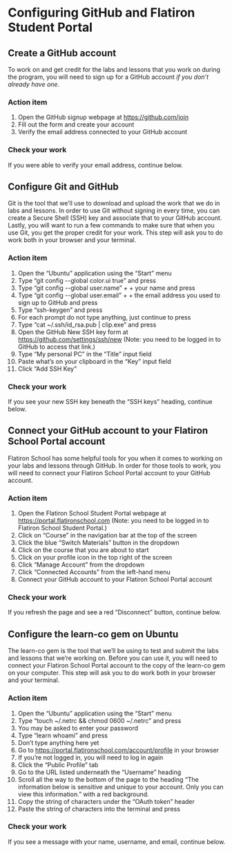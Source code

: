 # Configuring GitHub and Flatiron Student Portal

## Create a GitHub account

To work on and get credit for the labs and lessons that you work on during the program, you will need to sign up for a GitHub account _if you don’t already have one_.

### Action item

1. Open the GitHub signup webpage at https://github.com/join
2. Fill out the form and create your account
3. Verify the email address connected to your GitHub account

### Check your work

If you were able to verify your email address, continue below.

## Configure Git and GitHub

Git is the tool that we’ll use to download and upload the work that we do in labs and lessons. In order to use Git without signing in every time, you can create a Secure Shell (SSH) key and associate that to your GitHub account. Lastly, you will want to run a few commands to make sure that when you use Git, you get the proper credit for your work. This step will ask you to do work both in your browser and your terminal.

### Action item

1. Open the “Ubuntu” application using the “Start” menu
2. Type “git config --global color.ui true” and press <Enter>
3. Type “git config --global user.name” + <Space> + your name and press <Enter>
4. Type “git config --global user.email” + <Space> + the email address you used to sign up to GitHub and press <Enter>
5. Type “ssh-keygen” and press <Enter>
6. For each prompt do not type anything, just continue to press <Enter>
7. Type “cat ~/.ssh/id_rsa.pub | clip.exe” and press <Enter>
8. Open the GitHub New SSH key form at https://github.com/settings/ssh/new (Note: you need to be logged in to GitHub to access that link.)
9. Type “My personal PC” in the “Title” input field
10. Paste what’s on your clipboard in the “Key” input field
11. Click “Add SSH Key”

### Check your work

If you see your new SSH key beneath the “SSH keys” heading, continue below.

## Connect your GitHub account to your Flatiron School Portal account

Flatiron School has some helpful tools for you when it comes to working on your labs and lessons through GitHub. In order for those tools to work, you will need to connect your Flatiron School Portal account to your GitHub account.

### Action item

1. Open the Flatiron School Student Portal webpage at https://portal.flatironschool.com (Note: you need to be logged in to Flatiron School Student Portal.)
2. Click on “Course” in the navigation bar at the top of the screen
3. Click the blue “Switch Materials” button in the dropdown
4. Click on the course that you are about to start
5. Click on your profile icon in the top right of the screen
6. Click “Manage Account” from the dropdown
7. Click “Connected Accounts” from the left-hand menu
8. Connect your GitHub account to your Flatiron School Portal account

### Check your work

If you refresh the page and see a red “Disconnect” button, continue below.

## Configure the learn-co gem on Ubuntu

The learn-co gem is the tool that we’ll be using to test and submit the labs and lessons that we’re working on. Before you can use it, you will need to connect your Flatiron School Portal account to the copy of the learn-co gem on your computer. This step will ask you to do work both in your browser and your terminal.

### Action item

1. Open the “Ubuntu” application using the “Start” menu
2. Type “touch ~/.netrc && chmod 0600 ~/.netrc” and press <Enter>
3. You may be asked to enter your password
4. Type “learn whoami” and press <Enter>
5. Don’t type anything here yet
6. Go to https://portal.flatironschool.com/account/profile in your browser
7. If you’re not logged in, you will need to log in again
8. Click the “Public Profile” tab
9. Go to the URL listed underneath the “Username” heading
10. Scroll all the way to the bottom of the page to the heading “The information below is sensitive and unique to your account. Only you can view this information.” with a red background.
11. Copy the string of characters under the “OAuth token” header
12. Paste the string of characters into the terminal and press <Enter>

### Check your work

If you see a message with your name, username, and email, continue below.
